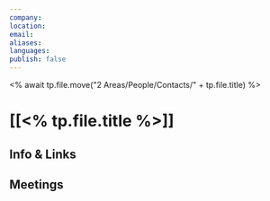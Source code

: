 ```yaml
---
company: 
location: 
email: 
aliases: 
languages: 
publish: false
---
```

<% await tp.file.move("2 Areas/People/Contacts/" + tp.file.title) %>
# [[<% tp.file.title %>]]


## Info & Links



## Meetings
